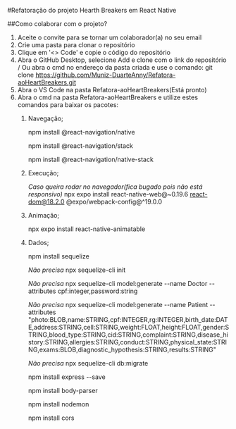 #Refatoração do projeto Hearth Breakers em React Native

##Como colaborar com o projeto?
1. Aceite o convite para se tornar um colaborador(a) no seu email
2. Crie uma pasta para clonar o repositório
3. Clique em '<> Code' e copie o código do repositório
4. Abra o GitHub Desktop, selecione Add e clone com o link do repositório / Ou abra o cmd no endereço da pasta criada e use o comando: git clone <https://github.com/Muniz-DuarteAnny/Refatora-aoHeartBreakers.git>
5. Abra o VS Code na pasta Refatora-aoHeartBreakers(Está pronto)
6. Abra o cmd na pasta Refatora-aoHeartBreakers e utilize estes comandos para baixar os pacotes:
    1. Navegação;

        npm install @react-navigation/native

        npm install @react-navigation/stack

        npm install @react-navigation/native-stack

    2. Execução;

        *Caso queira rodar no navegador(fica bugado pois não está responsivo)*
        npx expo install react-native-web@~0.19.6 react-dom@18.2.0 @expo/webpack-config@^19.0.0

    3. Animação;

        npx expo install react-native-animatable

    4. Dados;

        npm install sequelize

        *Não precisa*
        npx sequelize-cli init

        *Não precisa*
        npx sequelize-cli model:generate --name Doctor --attributes cpf:integer,password:string

        *Não precisa*
        npx sequelize-cli model:generate --name Patient --attributes "photo:BLOB,name:STRING,cpf:INTEGER,rg:INTEGER,birth_date:DATE,address:STRING,cell:STRING,weight:FLOAT,height:FLOAT,gender:STRING,blood_type:STRING,cid:STRING,complaint:STRING,disease_history:STRING,allergies:STRING,conduct:STRING,physical_state:STRING,exams:BLOB,diagnostic_hypothesis:STRING,results:STRING"

        *Não precisa*
        npx sequelize-cli db:migrate

        npm install express --save

        npm install body-parser

        npm install nodemon

        npm install cors



    
